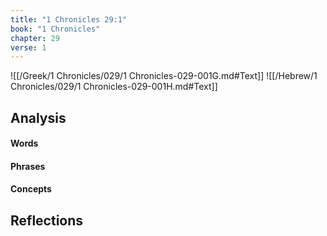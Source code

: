 ```yaml
---
title: "1 Chronicles 29:1"
book: "1 Chronicles"
chapter: 29
verse: 1
---
```

![[/Greek/1 Chronicles/029/1 Chronicles-029-001G.md#Text]]
![[/Hebrew/1 Chronicles/029/1 Chronicles-029-001H.md#Text]]

## Analysis

#### Words

#### Phrases

#### Concepts

## Reflections
